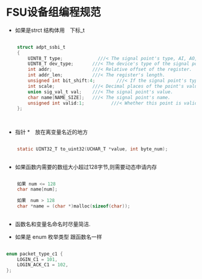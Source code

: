 # FSU设备组编程规范

- 如果是strct 结构体用　下标_t

``` c
    
    struct adpt_ssbi_t
    {
        UINT8_T type;             ///< The signal point's type, AI, AO, DI, DO.
        UINT8_T dev_type;       ///< The device's type of the signal point belongs to.
        int addr;               ///< Relative offset of the register.
        int addr_len;           ///< The register's length.
        unsigned int bit_shift:4;        ///< If the signal point's type is DI,
        int scale;              ///< Decimal places of the point's value.
        union sig_val_t val;    ///< The signal point's value.
        char name[NAME_SIZE];   ///< The signal point's name.
        unsigned int valid:1;          ///< Whether this point is valid.
    };
        
        
```

- 指针 *　放在离变量名近的地方

``` c
    
    static UINT32_T to_uint32(UCHAR_T *value, int byte_num);
           
```

- 如果函数内需要的数组大小超过128字节,则需要动态申请内存

``` c
    
    如果 num <= 128
    char name[num];
    
    如果　num > 128
    char *name = (char *)malloc(sizeof(char));
   
```

- 函数名和变量名命名时尽量简洁.

- 如果是 enum 枚举类型 跟函数名一样

``` c
    
enum packet_type_c1 {
    LOGIN_C1 = 101,
    LOGIN_ACK_C1 = 102,
};
   
```
